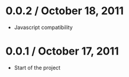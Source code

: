 0.0.2 / October 18, 2011
==================
  * Javascript compatibility

0.0.1 / October 17, 2011
==================
  * Start of the project
